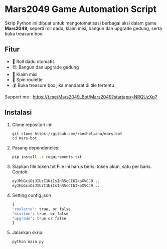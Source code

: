 # Mars2049 Game Automation Script

Skrip Python ini dibuat untuk mengotomatisasi berbagai aksi dalam game **Mars2049**, seperti roll dadu, klaim misi, bangun dan upgrade gedung, serta buka treasure box.

## Fitur
- 🎲 Roll dadu otomatis
- 🏗️ Bangun dan upgrade gedung
- 🎯 Klaim misi
- 🧰 Spin roulette
- 💰 Buka treasure box jika mendarat di tile tertentu

Support me : https://t.me/Mars2049_Bot/Mars2049?startapp=NRQUzXp7
## Instalasi

1. Clone repositori ini:
   ```bash
   git clone https://github.com/raecheliana/mars-bot
   cd mars-bot

2. Pasang dependencies:
   ```bash
   pip install -r requirements.txt

3. Siapkan file token.txt
File ini harus berisi token akun, satu per baris. Contoh:
   ```bash
   eyJhbGciOiJIUzI1NiIsInR5cCI6IkpXVCJ9...
   eyJhbGciOiJIUzI1NiIsInR5cCI6IkpXVCJ9...
   
4. Setting config.json
   ```bash
   {
   "roulette": true, or false
   "mission": true, or false
   "upgrade": true or false
   }

5. Jalankan skrip:
   ```bash
   python main.py
